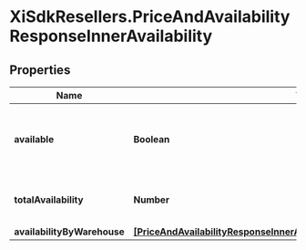 # XiSdkResellers.PriceAndAvailabilityResponseInnerAvailability

## Properties

Name | Type | Description | Notes
------------ | ------------- | ------------- | -------------
**available** | **Boolean** | Boolean that indicates if the product ordered is available | [optional] 
**totalAvailability** | **Number** | The total amount of available products | [optional] 
**availabilityByWarehouse** | [**[PriceAndAvailabilityResponseInnerAvailabilityAvailabilityByWarehouseInner]**](PriceAndAvailabilityResponseInnerAvailabilityAvailabilityByWarehouseInner.md) |  | [optional] 


